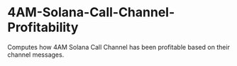 # 4AM-Solana-Call-Channel-Profitability
Computes how 4AM Solana Call Channel has been profitable based on their channel messages.
